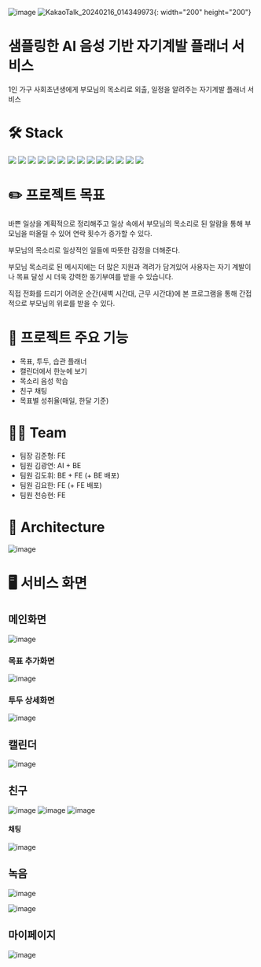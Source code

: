 ![image](/uploads/7d830b0cb95b5632ed0fb7d837b46c87/image.png) 
![KakaoTalk_20240216_014349973](/uploads/013b169e58a2991a1abcc9edcd2eb79a/KakaoTalk_20240216_014349973.jpg){: width="200" height="200"}

# 샘플링한 AI 음성 기반 자기계발 플래너 서비스
1인 가구 사회초년생에게 부모님의 목소리로 외출, 일정을 알려주는 자기계발 플래너 서비스

# 🛠️ Stack
<img src="https://img.shields.io/badge/java-007396?style=for-the-badge&logo=java&logoColor=white">
<img src="https://img.shields.io/badge/SpringBoot-6DB33F?style=for-the-badge&logo=SpringBoot&logoColor=white"/>
<img src="https://img.shields.io/badge/JPA-000000?style=for-the-badge&logoColor=white"/>
<img src="https://img.shields.io/badge/MySQL-4479A1?style=for-the-badge&logo=MySQL&logoColor=white"/>
<img src="https://img.shields.io/badge/vue.js-4FC08D?style=for-the-badge&logo=vue.js&logoColor=white">
<img src="https://img.shields.io/badge/Flask-000000?style=for-the-badge&logo=flask&logoColor=white">
<img src="https://img.shields.io/badge/GIT-F05032?style=for-the-badge&logo=git&logoColor=white">
<img src="https://img.shields.io/badge/Colab-F9AB00?style=for-the-badge&logo=googlecolab&logoColor=white">
<img src="https://img.shields.io/badge/Redis-DC382D?style=for-the-badge&logo=Redis&logoColor=white">
<img src="https://img.shields.io/badge/Amazon S3-569A31?style=for-the-badge&logo=amazons3&logoColor=white">
<img src="https://img.shields.io/badge/Amazon EC2-FF9900?style=for-the-badge&logo=amazonec2&logoColor=white">
<img src="https://img.shields.io/badge/NGINX-009639?style=for-the-badge&logo=nginx&logoColor=white">
<img src="https://img.shields.io/badge/TENSORFLOW-FF6F00?style=for-the-badge&logo=tensorflow&logoColor=white">
<img src="https://img.shields.io/badge/PWA-5A0FC8?style=for-the-badge&logo=pwa&logoColor=white">


# ✏️ 프로젝트 목표

바쁜 일상을 계획적으로 정리해주고 일상 속에서 부모님의 목소리로 된 알람을 통해 부모님을 떠올릴 수 있어 연락 횟수가 증가할 수 있다.

부모님의 목소리로 일상적인 일들에 따뜻한 감정을 더해준다. 

부모님 목소리로 된 메시지에는 더 많은 지원과 격려가 담겨있어 사용자는 자기 계발이나 목표 달성 시 더욱 강력한 동기부여를 받을 수 있습니다.

직접 전화를 드리기 어려운 순간(새벽 시간대, 근무 시간대)에 본 프로그램을 통해 간접적으로 부모님의 위로를 받을 수 있다.


# 📜 프로젝트 주요 기능

* 목표, 투두, 습관 플래너
* 캘린더에서 한눈에 보기
* 목소리 음성 학습
* 친구 채팅
* 목표별 성취율(매일, 한달 기준)


# 👼🏻 Team

- 팀장 김준형: FE
- 팀원 김광연: AI + BE
- 팀원 김도휘: BE + FE (+ BE 배포)
- 팀원 김요한: FE (+ FE 배포)
- 팀원 천승현: FE

# 📐 Architecture

![image](/uploads/4ef0e80727ce180a74bea6912f252a65/image.png)

# 🖥️ 서비스 화면

## 메인화면
![image](/uploads/ea7ecba5dbf6f9d39377605b6c39bfa5/image.png)

### 목표 추가화면
![image](/uploads/2bffa01950147a107ee1448217f2bd9f/image.png)

### 투두 상세화면
![image](/uploads/d968973c3a2bd801cfdd4aa36aefe5a4/image.png)

## 캘린더
![image](/uploads/e3364e88ccc8f02d5d015bf1501ffd6e/image.png)

## 친구
![image](/uploads/ef7d90906f631f15882e743d6fe8ece1/image.png)
![image](/uploads/fc4fa715722f5df87fa87453adb172b7/image.png)
![image](/uploads/97365513d1c0a9ec89d4df893a2f9f47/image.png)

#### 채팅
![image](/uploads/eba3f04c2ed62e3c9e98942204c0a058/image.png)

## 녹음
![image](/uploads/0c26f55669bc98b9ad7ab515891458ce/image.png)

![image](/uploads/1b9769db0b95ab9306dbd7dfd70d1558/image.png)

## 마이페이지
![image](/uploads/b0bff313e7861693c3655bde022976fd/image.png)
